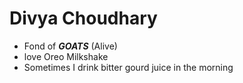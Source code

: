 # Divya Choudhary
* Fond of ***GOATS*** (Alive)
* love Oreo Milkshake
* Sometimes I drink bitter gourd juice in the morning
  
